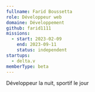 ```yaml
---
fullname: Farid Boussetta
role: Développeur web
domaine: Développement
github: farid1111
missions:
  - start: 2023-02-09
    end: 2023-09-11
    status: independent
startups:
  - delta.v
memberType: beta
---
```


Développeur la nuit, sportif le jour
